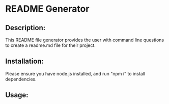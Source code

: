 # README Generator

## Description:
This README file generator provides the user with command line questions to create a readme.md file for their project.

## Installation:
Please ensure you have node.js installed, and run "npm i" to install dependencies.

## Usage:

    
